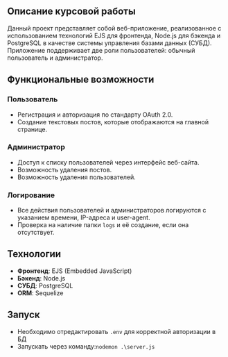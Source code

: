 ## Описание курсовой работы

Данный проект представляет собой веб-приложение, реализованное с использованием технологий EJS для фронтенда, Node.js для бэкенда и PostgreSQL в качестве системы управления базами данных (СУБД). Приложение поддерживает две роли пользователей: обычный пользователь и администратор.

## Функциональные возможности

### Пользователь

- Регистрация и авторизация по стандарту OAuth 2.0.
- Создание текстовых постов, которые отображаются на главной странице.

### Администратор

- Доступ к списку пользователей через интерфейс веб-сайта.
- Возможность удаления постов.
- Возможность удаления пользователей.

### Логирование

- Все действия пользователей и администраторов логируются с указанием времени, IP-адреса и user-agent.
- Проверка на наличие папки `logs` и её создание, если она отсутствует.

## Технологии

- **Фронтенд**: EJS (Embedded JavaScript)
- **Бэкенд**: Node.js
- **СУБД**: PostgreSQL
- **ORM**: Sequelize

## Запуск

- Необходимо отредактировать `.env` для корректной авторизации в БД
- Запускать через команду:`nodemon .\server.js`
